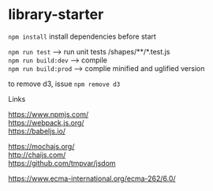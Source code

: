 # library-starter

```npm install```  install dependencies before start

```npm run test```        --> run unit tests  /shapes/**/*.test.js <br />
```npm run build:dev```   --> compile <br />
```npm run build:prod```  --> complie minified and uglified version <br />

to remove d3, issue ```npm remove d3```



Links

https://www.npmjs.com/ <br />
https://webpack.js.org/ <br />
https://babeljs.io/ <br />

https://mochajs.org/ <br />
http://chaijs.com/ <br />
https://github.com/tmpvar/jsdom <br />

https://www.ecma-international.org/ecma-262/6.0/
